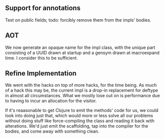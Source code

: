 ## Support for annotations
Test on public fields; todo: forcibly remove them from the impls' bodies.

## AOT
We now generate an opaque name for the impl class, with the unique part consisting of a UUID drawn at startup and a gensym drawn at macroexpand time. I consider this to be sufficient.

## Refine Implementation
We went with the hacks on top of more hacks, for the time being. As much of a hack this may be, the current impl is a drop-in replacement for deftype in almost all circumstances.
What we mostly lose out on is performance due to having to incur an allocation for the visitor.

If it's reaasonable to get Clojure to emit the methods' code for us, we could look into doing just that, which would more or less solve all our problems without doing stuff like force-compiling the class and reading it back with alterations. We'd just emit the scaffolding, tap into the compiler for the bodies, and come away with something clean.
